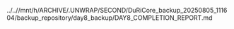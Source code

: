 ../..//mnt/h/ARCHIVE/.UNWRAP/SECOND/DuRiCore_backup_20250805_111604/backup_repository/day8_backup/DAY8_COMPLETION_REPORT.md